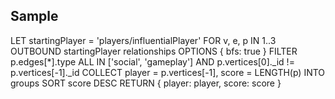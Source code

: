 ## Sample

LET startingPlayer = 'players/influentialPlayer'
FOR v, e, p IN 1..3 OUTBOUND startingPlayer relationships
    OPTIONS { bfs: true }
    FILTER p.edges[*].type ALL IN ['social', 'gameplay'] AND p.vertices[0]._id != p.vertices[-1]._id
    COLLECT player = p.vertices[-1], score = LENGTH(p) INTO groups
    SORT score DESC
    RETURN { player: player, score: score }